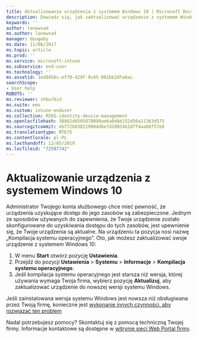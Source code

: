 ```yaml
---
title: Aktualizowanie urządzenia z systemem Windows 10 | Microsoft Docs
description: Dowiedz się, jak zaktualizować urządzenie z systemem Windows 10 w celu uzyskania dostępu do zasobów firmy.
keywords: ''
author: lenewsad
ms.author: lanewsad
manager: dougeby
ms.date: 11/06/2017
ms.topic: article
ms.prod: ''
ms.service: microsoft-intune
ms.subservice: end-user
ms.technology: ''
ms.assetid: 1ed8456c-ef70-429f-9c65-081bb2dfa6ac
searchScope:
- User help
ROBOTS: ''
ms.reviewer: shburbid
ms.suite: ems
ms.custom: intune-enduser
ms.collection: M365-identity-device-management
ms.openlocfilehash: 38862db505878099ae6a04bb152d56a11363d575
ms.sourcegitcommit: ebf72b038219904d6e7d20024b107f4aa68f57e6
ms.translationtype: MTE75
ms.contentlocale: pl-PL
ms.lasthandoff: 12/05/2019
ms.locfileid: "72507742"
---
```

# <a name="update-your-windows-10-device"></a>Aktualizowanie urządzenia z systemem Windows 10

Administrator Twojego konta służbowego chce mieć pewność, że urządzenia uzyskujące dostęp do jego zasobów są zabezpieczone. Jednym ze sposobów używanych do zapewnienia, że Twoje urządzenie zostało skonfigurowane do uzyskiwania dostępu do tych zasobów, jest upewnienie się, że Twoje urządzenia są aktualne. Na urządzeniu ta pozycja nosi nazwę „Kompilacja systemu operacyjnego”. Oto, jak możesz zaktualizować swoje urządzenie z systemem Windows 10:

1. W menu **Start** otwórz pozycję **Ustawienia**.
2. Przejdź do pozycji **Ustawienia** > **Systemu** > **Informacje** > **Kompilacja systemu operacyjnego**.
3. Jeśli kompilacja systemu operacyjnego jest starsza niż wersja, której używania wymaga Twoja firma, wybierz pozycję **Aktualizuj**, aby zaktualizować urządzenie do nowszej wersji systemu Windows.

Jeśli zainstalowana wersja systemu Windows jest nowsza niż obsługiwana przez Twoją firmę, konieczne jest [wykonanie innych czynności, aby rozwiązać ten problem](your-windows-version-isnt-yet-supported.md)

Nadal potrzebujesz pomocy? Skontaktuj się z pomocą techniczną Twojej firmy. Informacje kontaktowe są dostępne w [witrynie sieci Web Portal firmy](https://go.microsoft.com/fwlink/?linkid=2010980).
